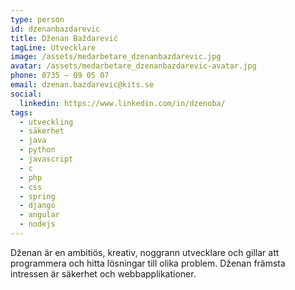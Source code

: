 ```yaml
---
type: person
id: dzenanbazdarevic
title: Dženan Baždarević
tagLine: Utvecklare
image: /assets/medarbetare_dzenanbazdarevic.jpg
avatar: /assets/medarbetare_dzenanbazdarevic-avatar.jpg
phone: 0735 – 09 05 07
email: dzenan.bazdarevic@kits.se
social:
  linkedin: https://www.linkedin.com/in/dzenoba/
tags:
  - utveckling
  - säkerhet
  - java
  - python
  - javascript
  - c
  - php
  - css
  - spring
  - django
  - angular
  - nodejs
---
```


Dženan är en ambitiös, kreativ, noggrann utvecklare och gillar att programmera och hitta lösningar till olika problem. Dženan främsta intressen är säkerhet och webbapplikationer.

